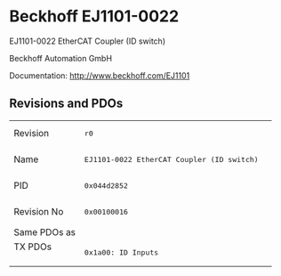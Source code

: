 # Beckhoff EJ1101-0022

EJ1101-0022 EtherCAT Coupler (ID switch)

Beckhoff Automation GmbH

Documentation: <a href="http://www.beckhoff.com/EJ1101">http://www.beckhoff.com/EJ1101</a>

## Revisions and PDOs
<table>
<tr >
<td class="first">Revision</td>
<td ><pre>r0</pre></td>
</tr>
<tr >
<td class="first">Name</td>
<td ><pre>EJ1101-0022 EtherCAT Coupler (ID switch)</pre></td>
</tr>
<tr >
<td class="first">PID</td>
<td ><pre>0x044d2852</pre></td>
</tr>
<tr >
<td class="first">Revision No</td>
<td ><pre>0x00100016</pre></td>
</tr>
<tr >
<td class="first">Same PDOs as</td>
<td ></td>
</tr>
<tr class="txpdo pdosection">
<td class="first" rowspan=1 valign=top>TX PDOs</td>
<td><pre>0x1a00: ID Inputs</pre></td>
<td></td>
</tr>
</table>
